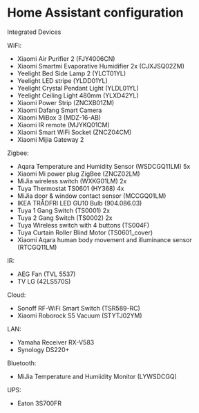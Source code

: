 # Home Assistant configuration

Integrated Devices

WiFi:
- Xiaomi Air Purifier 2 (FJY4006CN)
- Xiaomi Smartmi Evaporative Humidifier 2x (CJXJSQ02ZM)
- Yeelight Bed Side Lamp 2 (YLCT01YL)
- Yeelight LED stripe (YLDD01YL)
- Yeelight Crystal Pendant Light (YLDL01YL)
- Yeelight Ceiling Light 480mm (YLXD42YL)
- Xiaomi Power Strip (ZNCXB01ZM)
- Xiaomi Dafang Smart Camera
- Xiaomi MiBox 3 (MDZ-16-AB)
- Xiaomi IR remote (MJYKQ01CM)
- Xiaomi Smart WiFi Socket (ZNCZ04CM)
- Xiaomi Mijia Gateway 2


Zigbee:
- Aqara Temperature and Humidity Sensor (WSDCGQ11LM) 5x
- Xiaomi Mi power plug ZigBee (ZNCZ02LM)
- MiJia wireless switch (WXKG01LM) 2x
- Tuya Thermostat TS0601 (HY368) 4x
- MiJia door & window contact sensor (MCCGQ01LM)
- IKEA TRÅDFRI LED GU10 Bulb (904.086.03)
- Tuya 1 Gang Switch (TS0001) 2x
- Tuya 2 Gang Switch (TS0002) 2x
- Tuya Wireless switch with 4 buttons (TS004F)
- Tuya Curtain Roller Blind Motor (TS0601_cover)
- Xiaomi Aqara human body movement and illuminance sensor (RTCGQ11LM)

IR:
- AEG Fan (TVL 5537)
- TV LG (42LS570S)

Cloud:
- Sonoff RF-WiFi Smart Switch (TSR589-RC)
- Xiaomi Roborock S5 Vacuum (STYTJ02YM)

LAN:
- Yamaha Receiver RX-V583
- Synology DS220+

Bluetooth:
- MiJia Temperature and Humiidity Monitor (LYWSDCGQ)

UPS:
- Eaton 3S700FR
